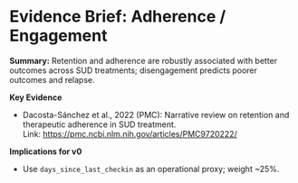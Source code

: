 # Evidence Brief: Adherence / Engagement

**Summary:** Retention and adherence are robustly associated with better outcomes across SUD treatments; disengagement predicts poorer outcomes and relapse.

**Key Evidence**
- Dacosta-Sánchez et al., 2022 (PMC): Narrative review on retention and therapeutic adherence in SUD treatment.  
  Link: https://pmc.ncbi.nlm.nih.gov/articles/PMC9720222/

**Implications for v0**
- Use `days_since_last_checkin` as an operational proxy; weight ~25%.
